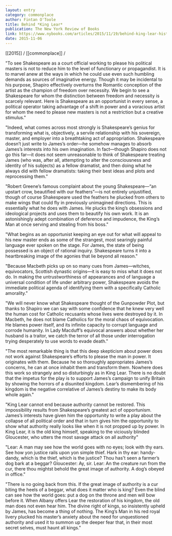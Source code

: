 ```yaml
---
layout: entry
category: commonplace
author: Fintan O'Toole
title: Behind *King Lear*
publication: The New York Review of Books
link: https://www.nybooks.com/articles/2015/11/19/behind-king-lear-history-revealed/
date: 2015-11-06
---
```


[[2015]] / [[commonplace]] / 

"To see Shakespeare as a court official working to please his political masters is not to reduce him to the level of functionary or propagandist. It is to marvel anew at the ways in which he could use even such humbling demands as sources of imaginative energy. Though it may be incidental to his purpose, Shapiro effectively overturns the Romantic conception of the artist as the champion of freedom over necessity. We begin to see a Shakespeare for whom the distinction between freedom and necessity is scarcely relevant. Here is Shakespeare as an opportunist in every sense, a political operator taking advantage of a shift in power and a voracious artist for whom the need to please new masters is not a restriction but a creative stimulus."

"Indeed, what comes across most strongly is Shakespeare’s genius for transforming what is, objectively, a servile relationship with his sovereign, master, and employer into a breathtaking act of appropriation. Shakespeare doesn’t just write to James’s order—he somehow manages to absorb James’s interests into his own imagination. In fact—though Shapiro does not go this far—it does not seem unreasonable to think of Shakespeare treating James (who was, after all, attempting to alter the consciousness and identity of his subjects) as a fellow dramatist, and then doing what he always did with fellow dramatists: taking their best ideas and plots and reprocessing them."

"Robert Greene’s famous complaint about the young Shakespeare—“an upstart crow, beautified with our feathers”—is not entirely unjustified, though of course Shakespeare used the feathers he plucked from others to make wings that could fly in previously unimagined directions. This is essentially what he does with James. He plucks the king’s obsessions and ideological projects and uses them to beautify his own work. It is an astonishingly adept combination of deference and impudence, the King’s Man at once serving and stealing from his boss."
 
"What begins as an opportunist keeping an eye out for what will appeal to his new master ends as some of the strangest, most searingly painful language ever spoken on the stage. For James, the state of being possessed is an object of rational inquiry. Shakespeare turns it into a heartbreaking image of the agonies that lie beyond all reason."

"Because Macbeth picks up on so many cues from James—witches, equivocators, Scottish dynastic origins—it is easy to miss what it does not do. In making the untrustworthiness of appearances and of language a universal condition of life under arbitrary power, Shakespeare avoids the immediate political agenda of identifying them with a specifically Catholic amorality."

"We will never know what Shakespeare thought of the Gunpowder Plot, but thanks to Shapiro we can say with some confidence that he knew very well the human cost for Catholic recusants whose lives were destroyed by it. In Macbeth, he does not blame Catholics for the moral chaos of equivocation. He blames power itself, and its infinite capacity to corrupt language and corrode humanity. In Lady Macduff’s equivocal answers about whether her husband is a traitor, we catch the terror of all those under interrogation trying desperately to use words to evade death."

"The most remarkable thing is that this deep skepticism about power does not work against Shakespeare’s efforts to please the man in power. It originates with them. Because he so thoroughly appropriates James’s concerns, he can at once inhabit them and transform them. Nowhere does this work so strangely and so disturbingly as in King Lear. There is no doubt that the impetus for the play is to support James’s campaign to unify Britain by showing the horrors of a disunited kingdom. Lear’s dismembering of his kingdom is the negative correlative of James’s destiny to make its body whole again."

"King Lear cannot end because authority cannot be restored. This impossibility results from Shakespeare’s greatest act of opportunism. James’s interests have given him the opportunity to write a play about the collapse of all political order and that in turn gives him the opportunity to show what authority really looks like when it is not propped up by power. In King Lear, it is the old king himself, speaking to the viciously blinded Gloucester, who utters the most savage attack on all authority"

"Lear: A man may see how the world goes with no eyes; look with thy ears. See how yon justice rails upon yon simple thief. Hark in thy ear: handy-dandy, which is the thief, which is the justice? Thou has’t seen a farmer’s dog bark at a beggar? Gloucester: Ay, sir. Lear: An the creature run from the cur, there thou mightst behold the great image of authority. A dog’s obeyed in office."

"There is no going back from this. If the great image of authority is a cur biting the heels of a beggar, what does it matter who is king? Even the blind can see how the world goes: put a dog on the throne and men will bow before it. When Albany offers Lear the restoration of his kingdom, the old man does not even hear him. The divine right of kings, so insistently upheld by James, has become a thing of nothing. The King’s Man in his red royal livery plucked his master’s anxiety about the need for unquestioned authority and used it to summon up the deeper fear that, in their most secret selves, must haunt all kings."
